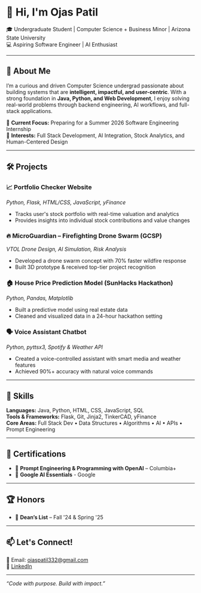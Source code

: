 # 👋 Hi, I'm Ojas Patil  
🎓 Undergraduate Student | Computer Science + Business Minor | Arizona State University  
💻 Aspiring Software Engineer | AI Enthusiast

---

## 🚀 About Me

I’m a curious and driven Computer Science undergrad passionate about building systems that are **intelligent, impactful, and user-centric**. With a strong foundation in **Java, Python, and Web Development**, I enjoy solving real-world problems through backend engineering, AI workflows, and full-stack applications.

🔹 **Current Focus:** Preparing for a Summer 2026 Software Engineering Internship  
🔹 **Interests:** Full Stack Development, AI Integration, Stock Analytics, and Human-Centered Design  

---

## 🛠️ Projects

### 📈 Portfolio Checker Website  
*Python, Flask, HTML/CSS, JavaScript, yFinance*  
- Tracks user's stock portfolio with real-time valuation and analytics  
- Provides insights into individual stock contributions and value changes  

### 🔥 MicroGuardian – Firefighting Drone Swarm (GCSP)  
*VTOL Drone Design, AI Simulation, Risk Analysis*  
- Developed a drone swarm concept with 70% faster wildfire response  
- Built 3D prototype & received top-tier project recognition

### 🏠 House Price Prediction Model (SunHacks Hackathon)  
*Python, Pandas, Matplotlib*  
- Built a predictive model using real estate data  
- Cleaned and visualized data in a 24-hour hackathon setting

### 🗣️ Voice Assistant Chatbot  
*Python, pyttsx3, Spotify & Weather API*  
- Created a voice-controlled assistant with smart media and weather features  
- Achieved 90%+ accuracy with natural voice commands  

---

## 🧰 Skills

**Languages:** Java, Python, HTML, CSS, JavaScript, SQL  
**Tools & Frameworks:** Flask, Git, Jinja2, TinkerCAD, yFinance  
**Core Areas:** Full Stack Dev • Data Structures • Algorithms • AI • APIs • Prompt Engineering  

---

## 📜 Certifications

- 📘 **Prompt Engineering & Programming with OpenAI** – Columbia+  
- 🤖 **Google AI Essentials** - Google  

---

## 🏆 Honors

- 🏅 **Dean’s List** – Fall '24 & Spring '25   

---

## 📫 Let's Connect!

📧 Email: ojaspatil332@gmail.com  
🔗 [LinkedIn](https://linkedin.com/in/ojaspatil26)  

---

_“Code with purpose. Build with impact.”_
